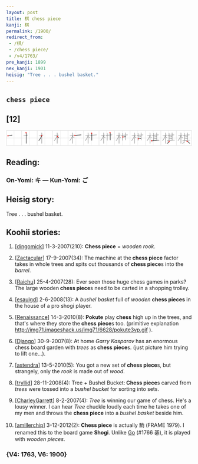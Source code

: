 ```yaml
---
layout: post
title: 棋 chess piece
kanji: 棋
permalink: /1900/
redirect_from:
 - /棋/
 - /chess piece/
 - /v4/1763/
pre_kanji: 1899
nex_kanji: 1901
heisig: "Tree . . . bushel basket."
---
```


## `chess piece`

## [12]

<div class="stroke"><img src="../images/E6A38B.png" /></div>

## Reading:

### On-Yomi: キ &mdash; Kun-Yomi: ご

## Heisig story:

Tree . . . bushel basket.

## Koohii stories:

1) [<a href="http://kanji.koohii.com/profile/dingomick">dingomick</a>] 11-3-2007(210): <strong>Chess piece</strong> = <em>wooden rook</em>.

2) [<a href="http://kanji.koohii.com/profile/Zactacular">Zactacular</a>] 17-9-2007(34): The machine at the<strong> chess piece</strong> factor takes in whole trees and spits out thousands of<strong> chess piece</strong>s into the <em>barrel</em>.

3) [<a href="http://kanji.koohii.com/profile/Raichu">Raichu</a>] 25-4-2007(28): Ever seen those huge chess games in parks? The large wooden<strong> chess piece</strong>s need to be carted in a shopping trolley.

4) [<a href="http://kanji.koohii.com/profile/esaulgd">esaulgd</a>] 2-6-2008(13): A <em>bushel basket</em> full of <em>wooden</em> <strong>chess pieces</strong> in the house of a pro shogi player.

5) [<a href="http://kanji.koohii.com/profile/Renaissance">Renaissance</a>] 14-3-2010(8): <strong>Pokute</strong> play <strong>chess</strong> high up in the trees, and that&#039;s where they store the<strong> chess piece</strong>s too. (primitive explanation <a href="http://img71.imageshack.us/img71/6628/pokute3vp.gif">http://img71.imageshack.us/img71/6628/pokute3vp.gif</a> ).

6) [<a href="http://kanji.koohii.com/profile/Django">Django</a>] 30-9-2007(8): At home <em>Garry Kasparov</em> has an enormous chess board garden with <em>trees</em> as<strong> chess piece</strong>s. (just picture him trying to lift one...).

7) [<a href="http://kanji.koohii.com/profile/astendra">astendra</a>] 13-5-2010(5): You got a new set of<strong> chess piece</strong>s, but strangely, only the <em>rook</em> is made out of <em>wood</em>.

8) [<a href="http://kanji.koohii.com/profile/tryllid">tryllid</a>] 28-11-2008(4): Tree + Bushel Bucket:<strong> Chess piece</strong>s carved from <em>trees</em> were tossed into a <em>bushel bucket</em> for sorting into sets.

9) [<a href="http://kanji.koohii.com/profile/CharleyGarrett">CharleyGarrett</a>] 8-2-2007(4): <em>Tree</em> is winning our game of chess. He&#039;s a lousy winner. I can hear <em>Tree</em> chuckle loudly each time he takes one of my men and throws the <strong>chess piece</strong> into a <em>bushel basket</em> beside him.

10) [<a href="http://kanji.koohii.com/profile/amillerchip">amillerchip</a>] 3-12-2012(2): <strong>Chess piece</strong> is actually 駒 (FRAME 1979). I renamed this to the board game <strong>Shogi</strong>. Unlike <a href="../v4/1766">Go</a> (#1766 碁), it is played with <em>wooden pieces</em>.

### {V4: 1763, V6: 1900}
